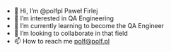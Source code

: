 - 👋 Hi, I’m @polfpl Paweł Firlej
- 👀 I’m interested in QA Engineering
- 🌱 I’m currently learning to become the QA Engineer 
- 💞️ I’m looking to collaborate in that field
- 📫 How to reach me polf@polf.pl

<!---
polfpl/polfpl is a ✨ special ✨ repository because its `README.md` (this file) appears on your GitHub profile.
You can click the Preview link to take a look at your changes.
--->
